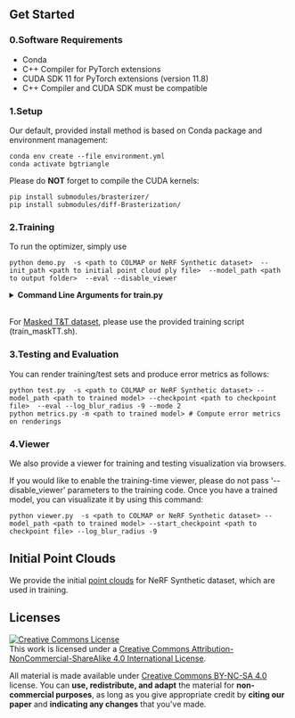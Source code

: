 ## Get Started

### 0.Software Requirements
- Conda 
- C++ Compiler for PyTorch extensions
- CUDA SDK 11 for PyTorch extensions (version 11.8)
- C++ Compiler and CUDA SDK must be compatible


### 1.Setup
Our default, provided install method is based on Conda package and environment management:
```shell
conda env create --file environment.yml
conda activate bgtriangle
```

Please do **NOT** forget to compile the CUDA kernels:
```shell
pip install submodules/brasterizer/
pip install submodules/diff-Brasterization/
```


### 2.Training

To run the optimizer, simply use
```
python demo.py  -s <path to COLMAP or NeRF Synthetic dataset>  --init_path <path to initial point cloud ply file>  --model_path <path to output folder>  --eval --disable_viewer
```

<details>
<summary><span style="font-weight: bold;">Command Line Arguments for train.py</span></summary>

  #### --source_path / -s
  Path to the source directory containing a COLMAP or Synthetic NeRF data set.
  #### --model_path / -m 
  Path where the trained model should be stored (```output/<random>``` by default).
  #### --eval
  Add this flag to use a MipNeRF360-style training/test split for evaluation.
  #### --white_background / -w
  Add this flag to use white background instead of black (default), e.g., for evaluation of NeRF Synthetic dataset.
  
  #### --iterations
  Number of total iterations to train for, ```30_000``` by default.
  #### --ip
  IP to start GUI server on, ```0.0.0.0``` by default.
  #### --port 
  Port to use for GUI server, ```8080``` by default.
  #### --disable_viewer
  Disable viewer during training
  #### --test_iterations
  Space-separated iterations at which the training script computes L1 and PSNR over test set, ```7000 30000``` by default.
  #### --save_iterations
  Space-separated iterations at which the training script saves the Gaussian model, ```7000 30000 <iterations>``` by default.
  #### --checkpoint_iterations
  Space-separated iterations at which to store a checkpoint for continuing later, saved in the model directory.
  #### --start_checkpoint
  Path to a saved checkpoint to continue training from.

</details>
<br>

For [Masked T&T dataset](https://dl.fbaipublicfiles.com/nsvf/dataset/TanksAndTemple.zip), please use the provided training script (train_maskTT.sh).


### 3.Testing and Evaluation
You can render training/test sets and produce error metrics as follows:
```shell
python test.py  -s <path to COLMAP or NeRF Synthetic dataset> --model_path <path to trained model> --checkpoint <path to checkpoint file>  --eval --log_blur_radius -9 --mode 2
python metrics.py -m <path to trained model> # Compute error metrics on renderings
```

### 4.Viewer
We also provide a viewer for training and testing visualization via browsers.

If you would like to enable the training-time viewer, please do not pass '--disable_viewer' parameters to the training code. Once you have a trained model, you can visualizate it by using this command:
```
python viewer.py  -s <path to COLMAP or NeRF Synthetic dataset> --model_path <path to trained model> --start_checkpoint <path to checkpoint file> --log_blur_radius -9
```

## Initial Point Clouds
We provide the initial [point clouds](initial_pc/nerf_synthetic.zip) for NeRF Synthetic dataset, which are used in training. 


## Licenses

<a rel="license" href="http://creativecommons.org/licenses/by-nc-sa/4.0/"><img alt="Creative Commons License" style="border-width:0" src="https://i.creativecommons.org/l/by-nc-sa/4.0/80x15.png" /></a><br />This work is licensed under a <a rel="license" href="http://creativecommons.org/licenses/by-nc-sa/4.0/">Creative Commons Attribution-NonCommercial-ShareAlike 4.0 International License</a>.

All material is made available under [Creative Commons BY-NC-SA 4.0](https://creativecommons.org/licenses/by-nc-sa/4.0/legalcode) license. You can **use, redistribute, and adapt** the material for **non-commercial purposes**, as long as you give appropriate credit by **citing our paper** and **indicating any changes** that you've made.
